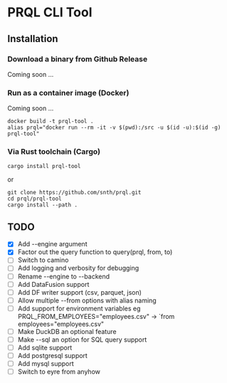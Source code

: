 # PRQL CLI Tool

## Installation

### Download a binary from Github Release

Coming soon ...

### Run as a container image (Docker)

Coming soon ...

    docker build -t prql-tool .
    alias prql="docker run --rm -it -v $(pwd):/src -u $(id -u):$(id -g) prql-tool"

### Via Rust toolchain (Cargo)

    cargo install prql-tool

or

    git clone https://github.com/snth/prql.git
    cd prql/prql-tool
    cargo install --path .

## TODO

* [x] Add --engine argument
* [x] Factor out the query function to query(prql, from, to)
* [ ] Switch to camino
* [ ] Add logging and verbosity for debugging
* [ ] Rename --engine to --backend
* [ ] Add DataFusion support
* [ ] Add DF writer support (csv, parquet, json)
* [ ] Allow multiple --from options with alias naming
* [ ] Add support for environment variables eg PRQL_FROM_EMPLOYEES="employees.csv" -> `from employees="employees.csv"
* [ ] Make DuckDB an optional feature
* [ ] Make --sql an option for SQL query support
* [ ] Add sqlite support
* [ ] Add postgresql support
* [ ] Add mysql support
* [ ] Switch to eyre from anyhow
